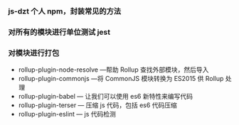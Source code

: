 ### js-dzt 个人 npm，封装常见的方法

### 对所有的模块进行单位测试 jest

### 对模块进行打包

- rollup-plugin-node-resolve —帮助 Rollup 查找外部模块，然后导入
- rollup-plugin-commonjs —将 CommonJS 模块转换为 ES2015 供 Rollup 处理
- rollup-plugin-babel — 让我们可以使用 es6 新特性来编写代码
- rollup-plugin-terser — 压缩 js 代码，包括 es6 代码压缩
- rollup-plugin-eslint — js 代码检测
